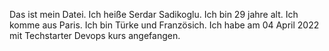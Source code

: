 Das ist mein Datei.
Ich heiße Serdar Sadikoglu.
Ich bin 29 jahre alt.
Ich komme aus Paris.
Ich bin Türke und Französich.
Ich habe am 04 April 2022 mit Techstarter Devops kurs angefangen.
